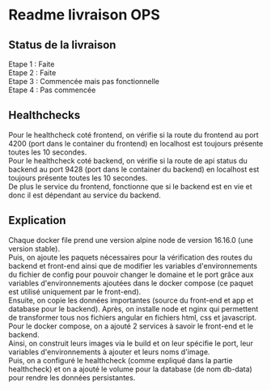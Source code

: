 # Readme livraison OPS 

## Status de la livraison  
Etape 1 : Faite  
Etape 2 : Faite  
Etape 3 : Commencée mais pas fonctionnelle  
Etape 4 : Pas commencée

## Healthchecks  
Pour le healthcheck coté frontend, on vérifie si la route du frontend au port 4200 (port dans le container du frontend) en localhost est toujours présente toutes les 10 secondes.  
Pour le healthcheck coté backend, on vérifie si la route de api status du backend au port 9428 (port dans le container du backend) en localhost est toujours présente toutes les 10 secondes.  
De plus le service du frontend, fonctionne que si le backend est en vie et donc il est dépendant au service du backend.  

## Explication  

Chaque docker file prend une version alpine node de version 16.16.0 (une version stable).  
Puis, on ajoute les paquets nécessaires pour la vérification des routes du backend et front-end ainsi que de modifier les variables d'environnements du fichier de config pour pouvoir changer le domaine et le port grâce aux variables d'environnements ajoutées dans le docker compose (ce paquet est utilisé uniquement par le front-end).  
Ensuite, on copie les données importantes (source du front-end et app et database pour le backend).
Après, on installe node et nginx qui permettent de transformer tous nos fichiers angular en fichiers html, css et javascript.  
Pour le docker compose, on a ajouté 2 services à savoir le front-end et le backend.  
Ainsi, on construit leurs images via le build et on leur spécifie le port, leur variables d'environnements à ajouter et leurs noms d'image.  
Puis, on a configuré le healthcheck (comme expliqué dans la partie healthcheck) et on a ajouté le volume pour la database (de nom db-data) pour rendre les données persistantes.
